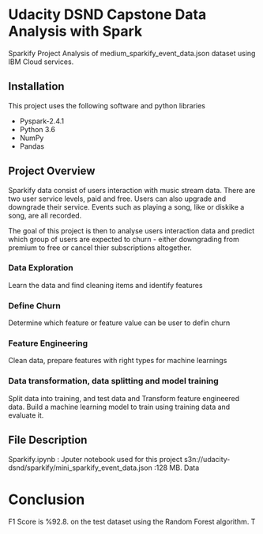 # Udacity DSND Capstone Data Analysis with Spark
Sparkify Project
Analysis of medium_sparkify_event_data.json dataset using IBM Cloud services.

## Installation
This project uses the following software and python libraries
- Pyspark-2.4.1
- Python 3.6
- NumPy
- Pandas

## Project Overview
Sparkify data consist of users interaction with music stream data. There are two user service levels, paid and free. Users can also upgrade and downgrade their service. Events such as playing a song,  like or diskike a song, are all recorded. 

The goal of this project is then to analyse users interaction data and predict which group of users are expected to churn - either downgrading from premium to free or cancel thier subscriptions altogether.

### Data Exploration
Learn the data and find cleaning items and identify features

### Define Churn 
Determine which feature or feature value can be user to defin churn

### Feature Engineering
Clean data, prepare features with right types for machine learnings

### Data transformation, data splitting and model training

Split data into training, and test data and Transform feature engineered data.  Build a machine learning model to train using training data and evaluate it. 

## File Description
Sparkify.ipynb : Jputer notebook used for this project
s3n://udacity-dsnd/sparkify/mini_sparkify_event_data.json :128 MB.  Data 

# Conclusion
 F1 Score is %92.8. on the test dataset using the Random Forest algorithm. T
